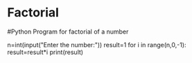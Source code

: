 # Factorial
#Python Program for factorial of a number

n=int(input("Enter the number:"))
result=1
for i in range(n,0,-1):
    result=result*i
print(result)

